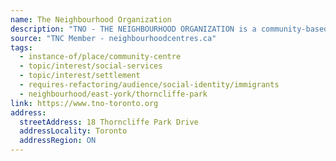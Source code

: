 ```yaml
---
name: The Neighbourhood Organization
description: "TNO - THE NEIGHBOURHOOD ORGANIZATION is a community-based, multi-service agency providing a wide range of community services since 1985. Our programs, services & activities support low-income, marginalized and newcomer communities across Toronto in more than 50 languages and at no cost. Our central locations are in Thorncliffe Park, Flemingdon Park, St. James Town and Crescent Town. Formerly Thorncliffe Neighbourhood Office."
source: "TNC Member - neighbourhoodcentres.ca"
tags:
  - instance-of/place/community-centre
  - topic/interest/social-services
  - topic/interest/settlement
  - requires-refactoring/audience/social-identity/immigrants
  - neighbourhood/east-york/thorncliffe-park
link: https://www.tno-toronto.org
address:
  streetAddress: 18 Thorncliffe Park Drive
  addressLocality: Toronto
  addressRegion: ON
---
```

